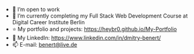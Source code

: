 - 👯 I’m open to work
- 🌱 I’m currently completing my Full Stack Web Development Course at Digital Career Institute Berlin
- :star: My portfolio and projects: https://heybr0.github.io/My-Portfolio
- 🔭 My LinkedIn: https://www.linkedin.com/in/dmitry-benert/
- 📫 E-mail: benert@live.de




<!--
**heyBr0/heyBr0** is a ✨ _special_ ✨ repository because its `README.md` (this file) appears on your GitHub profile.

<a href="https://api.eu.badgr.io/public/assertions/Wpy6VCv9R6eIwenci_p5Pw?identity__email=benert%40live.de"><img src="https://media.eu.badgr.com/uploads/badges/assertion-Wpy6VCv9R6eIwenci_p5Pw.png" width="90"></a>

- 🔭 I’m currently working on ...
- 🌱 I’m currently learning ...
- 👯 I’m looking to collaborate on ...
- 🤔 I’m looking for help with ...
- 💬 Ask me about ...
- 📫 How to reach me: ...
- 😄 Pronouns: ...
- ⚡ Fun fact: ...
-->
